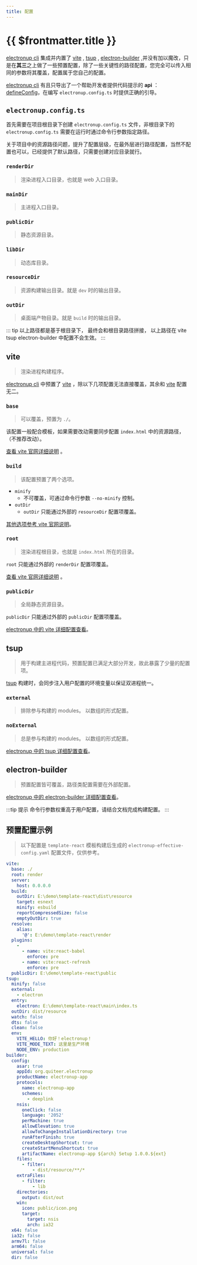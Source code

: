 ```yaml
---
title: 配置
---
```


# {{ $frontmatter.title }}

[electronup cli](https://github.com/QuiteerJs/electronup) 集成并内置了 [vite](https://cn.vitejs.dev/) , [tsup](https://tsup.egoist.dev/) , [electron-builder](https://www.electron.build/) ,并没有加以魔改，只是在**其三**之上做了一些预置配置，除了一些关键性的路径配置，您完全可以传入相同的参数将其覆盖，配置属于您自己的配置。

[electronup cli](https://github.com/QuiteerJs/electronup) 有且只导出了一个帮助开发者提供代码提示的 **api** ：[defineConfig](/api/)，在编写 `electronup.config.ts` 时提供正确的引导。

## `electronup.config.ts`

首先需要在项目根目录下创建 `electronup.config.ts` 文件，非根目录下的 `electronup.config.ts` 需要在运行时通过命令行参数指定路径。

关于项目中的资源路径问题，提升了配置层级，在最外层进行路径配置，当然不配置也可以，已经提供了默认路径，只需要创建对应目录就行。

### `renderDir`
> 渲染进程入口目录，也就是 web 入口目录。

### `mainDir`
> 主进程入口目录。

### `publicDir`
> 静态资源目录。


### `libDir`
> 动态库目录。


### `resourceDir`
> 资源构建输出目录。就是 `dev` 时的输出目录。


### `outDir`
> 桌面端产物目录。就是 `build` 时的输出目录。

::: tip
以上路径都是基于根目录下，
最终会和根目录路径拼接，
以上路径在 vite tsup electron-builder 中配置不会生效。
:::

## vite

> 渲染进程构建程序。

[electronup cli](https://github.com/QuiteerJs/electronup) 中预置了 [vite](https://cn.vitejs.dev/) ，除以下几项配置无法直接覆盖，其余和 [vite](https://cn.vitejs.dev/) 配置无二。

### `base`

> 可以覆盖，预置为 `./`。

该配置一般配合模板，如果需要改动需要同步配置 `index.html` 中的资源路径，（不推荐改动）。

[查看 vite 官网详细说明](https://cn.vitejs.dev/config/shared-options.html#base) 。


### `build`

> 该配置预置了两个选项。

- `minify`
  - 不可覆盖，可通过命令行参数 `--no-minify` 控制。
- `outDir`
  - `outDir` 只能通过外部的 `resourceDir` 配置项覆盖。

[其他选项参考 vite 官网说明](https://cn.vitejs.dev/config/build-options.html)。

### `root`

> 渲染进程根目录，也就是 `index.html` 所在的目录。

`root` 只能通过外部的 `renderDir` 配置项覆盖。

[查看 vite 官网详细说明](https://cn.vitejs.dev/config/shared-options.html#root) 。

### `publicDir`

> 全局静态资源目录。

`publicDir` 只能通过外部的 `publicDir` 配置项覆盖。


[electronup 中的 vite 详细配置查看](https://github.com/QuiteerJs/electronup/blob/main/src/configs/vite.ts)。

## tsup

> 用于构建主进程代码，预置配置已满足大部分开发，故此暴露了少量的配置项。

[tsup](https://tsup.egoist.dev/) 构建时，会同步注入用户配置的环境变量以保证双进程统一。

### `external`

> 排除参与构建的 modules。
> 以数组的形式配置。

### `noExternal`

> 总是参与构建的 modules。
> 以数组的形式配置。

[electronup 中的 tsup 详细配置查看](https://github.com/QuiteerJs/electronup/blob/main/src/configs/tsup.ts#L77)。

## electron-builder

> 预置配置皆可覆盖，路径类配置需要在外部配置。

[electronup 中的 electron-builder 详细配置查看](https://github.com/QuiteerJs/electronup/blob/main/src/configs/builder.ts#L36)。

:::tip 提示
命令行参数权重高于用户配置，请结合文档完成构建配置。
:::

## 预置配置示例

> 以下配置是 `template-react` 模板构建后生成的 `electronup-effective-config.yaml` 配置文件，仅供参考。

```yaml
vite:
  base: ./
  root: render
  server:
    host: 0.0.0.0
  build:
    outDir: E:\demo\template-react\dist\resource
    target: esnext
    minify: esbuild
    reportCompressedSize: false
    emptyOutDir: true
  resolve:
    alias:
      '@': E:\demo\template-react\render
  plugins:
    -
      - name: vite:react-babel
        enforce: pre
      - name: vite:react-refresh
        enforce: pre
  publicDir: E:\demo\template-react\public
tsup:
  minify: false
  external:
    - electron
  entry:
    electron: E:\demo\template-react\main\index.ts
  outDir: dist/resource
  watch: false
  dts: false
  clean: false
  env:
    VITE_HELLO: 你好！electronup！
    VITE_MODE_TEXT: 这里是生产环境
    NODE_ENV: production
builder:
  config:
    asar: true
    appId: org.quiteer.electronup
    productName: electronup-app
    protocols:
      name: electronup-app
      schemes:
        - deeplink
    nsis:
      oneClick: false
      language: '2052'
      perMachine: true
      allowElevation: true
      allowToChangeInstallationDirectory: true
      runAfterFinish: true
      createDesktopShortcut: true
      createStartMenuShortcut: true
      artifactName: electronup-app ${arch} Setup 1.0.0.${ext}
    files:
      - filter:
          - dist/resource/**/*
    extraFiles:
      - filter:
          - lib
    directories:
      output: dist/out
    win:
      icon: public/icon.png
      target:
        target: nsis
        arch: ia32
  x64: false
  ia32: false
  armv7l: false
  arm64: false
  universal: false
  dir: false
```
